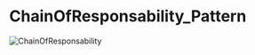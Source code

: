 # ChainOfResponsability_Pattern
![ChainOfResponsability](https://github.com/user-attachments/assets/fd8f01a7-97f2-4c25-9352-92e4fe269b2d)
